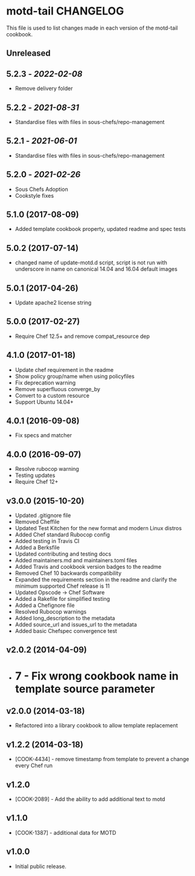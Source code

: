 # motd-tail CHANGELOG

This file is used to list changes made in each version of the motd-tail cookbook.

## Unreleased

## 5.2.3 - *2022-02-08*

- Remove delivery folder

## 5.2.2 - *2021-08-31*

- Standardise files with files in sous-chefs/repo-management

## 5.2.1 - *2021-06-01*

- Standardise files with files in sous-chefs/repo-management

## 5.2.0 - *2021-02-26*

- Sous Chefs Adoption
- Cookstyle fixes

## 5.1.0 (2017-08-09)

- Added template cookbook property, updated readme and spec tests

## 5.0.2 (2017-07-14)

- changed name of update-motd.d script, script is not run with underscore in name on canonical 14.04 and 16.04 default images

## 5.0.1 (2017-04-26)

- Update apache2 license string

## 5.0.0 (2017-02-27)

- Require Chef 12.5+ and remove compat_resource dep

## 4.1.0 (2017-01-18)

- Update chef requirement in the readme
- Show policy group/name when using policyfiles
- Fix deprecation warning
- Remove superfluous converge_by
- Convert to a custom resource
- Support Ubuntu 14.04+

## 4.0.1 (2016-09-08)

- Fix specs and matcher

## 4.0.0 (2016-09-07)

- Resolve rubocop warning
- Testing updates
- Require Chef 12+

## v3.0.0 (2015-10-20)

- Updated .gitignore file
- Removed Cheffile
- Updated Test Kitchen for the new format and modern Linux distros
- Added Chef standard Rubocop config
- Added testing in Travis CI
- Added a Berksfile
- Updated contributing and testing docs
- Added maintainers.md and maintainers.toml files
- Added Travis and cookbook version badges to the readme
- Removed Chef 10 backwards compatibility
- Expanded the requirements section in the readme and clarify the minimum supported Chef release is 11
- Updated Opscode -> Chef Software
- Added a Rakefile for simplified testing
- Added a Chefignore file
- Resolved Rubocop warnings
- Added long_description to the metadata
- Added source_url and issues_url to the metadata
- Added basic Chefspec convergence test

## v2.0.2 (2014-04-09)

- # 7 - Fix wrong cookbook name in template source parameter

## v2.0.0 (2014-03-18)

- Refactored into a library cookbook to allow template replacement

## v1.2.2 (2014-03-18)

- [COOK-4434] - remove timestamp from template to prevent a change every Chef run

## v1.2.0

- [COOK-2089] - Add the ability to add additional text to motd

## v1.1.0

- [COOK-1387] - additional data for MOTD

## v1.0.0

- Initial public release.
